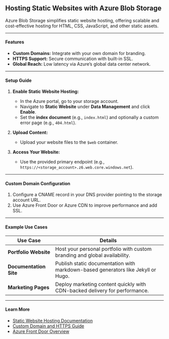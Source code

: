 ## **Hosting Static Websites with Azure Blob Storage**

Azure Blob Storage simplifies static website hosting, offering scalable and cost-effective hosting for HTML, CSS, JavaScript, and other static assets.  

---

#### **Features**  
- **Custom Domains:** Integrate with your own domain for branding.  
- **HTTPS Support:** Secure communication with built-in SSL.  
- **Global Reach:** Low latency via Azure’s global data center network.  

---

#### **Setup Guide**  

1. **Enable Static Website Hosting:**  
   - In the Azure portal, go to your storage account.  
   - Navigate to **Static Website** under **Data Management** and click **Enable**.  
   - Set the **index document** (e.g., `index.html`) and optionally a custom error page (e.g., `404.html`).  

2. **Upload Content:**  
   - Upload your website files to the `$web` container.  

3. **Access Your Website:**  
   - Use the provided primary endpoint (e.g., `https://<storage_account>.z6.web.core.windows.net`).  

---

#### **Custom Domain Configuration**  

1. Configure a CNAME record in your DNS provider pointing to the storage account URL.  
2. Use Azure Front Door or Azure CDN to improve performance and add SSL.  

---

#### **Example Use Cases**

| **Use Case**                     | **Details**                                                                                   |
|-----------------------------------|-----------------------------------------------------------------------------------------------|
| **Portfolio Website**             | Host your personal portfolio with custom branding and global availability.                    |
| **Documentation Site**            | Publish static documentation with markdown-based generators like Jekyll or Hugo.             |
| **Marketing Pages**               | Deploy marketing content quickly with CDN-backed delivery for performance.                   |

---

#### **Learn More**  
- [Static Website Hosting Documentation](https://learn.microsoft.com/azure/storage/blobs/storage-blob-static-website?WT.mc_id=%3Fwt.mc_id%3Dstudentamb_260352)  
- [Custom Domain and HTTPS Guide](https://learn.microsoft.com/azure/storage/blobs/storage-custom-domain-name?tabs=azure-portal&WT.mc_id=%3Fwt.mc_id%3Dstudentamb_260352)  
- [Azure Front Door Overview](https://learn.microsoft.com/azure/frontdoor/front-door-overview?WT.mc_id=%3Fwt.mc_id%3Dstudentamb_260352)  
